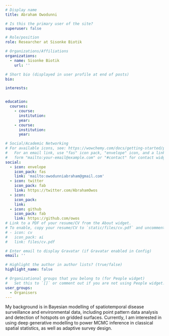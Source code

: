 ```yaml
---
# Display name
title: Abraham Owodunni

# Is this the primary user of the site?
superuser: false

# Role/position
role: Researcher at Sisonke Biotik

# Organizations/Affiliations
organizations:
  - name: Sisonke Biotik
    url: ''

# Short bio (displayed in user profile at end of posts)
bio:

interests:


education:
  courses:
    - course:
      institution:  
      year:
    - course:
      institution:
      year: 

# Social/Academic Networking
# For available icons, see: https://wowchemy.com/docs/getting-started/page-builder/#icons
#   For an email link, use "fas" icon pack, "envelope" icon, and a link in the
#   form "mailto:your-email@example.com" or "#contact" for contact widget.
social:
  - icon: envelope
    icon_pack: fas
    link: 'mailto:owodunniabraham@gmail.com'
  - icon: twitter
    icon_pack: fab
    link: https://twitter.com/AbrahamOwos
  - icon:
    icon_pack:
    link:
  - icon: github
    icon_pack: fab
    link: https://github.com/owos
# Link to a PDF of your resume/CV from the About widget.
# To enable, copy your resume/CV to `static/files/cv.pdf` and uncomment the lines below.
# - icon: cv
#   icon_pack: ai
#   link: files/cv.pdf

# Enter email to display Gravatar (if Gravatar enabled in Config)
email: ''

# Highlight the author in author lists? (true/false)
highlight_name: false

# Organizational groups that you belong to (for People widget)
#   Set this to `[]` or comment out if you are not using People widget.
user_groups:
  - Organisers
---
```


My background is in Bayesian modelling of spatiotemporal disease surveillance and environmental data, including point pattern data analysis and detection of hotspots on gridded surfaces. Currently, I am interested in using deep generative modelling to power MCMC inference in classical spatial statistics, as well as adaptive survey design.
